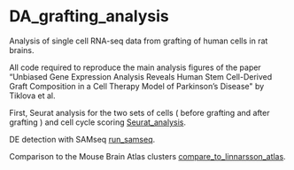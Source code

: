# DA_grafting_analysis
Analysis of single cell RNA-seq data from grafting of human cells in rat brains. 

All code required to reproduce the main analysis figures of the paper “Unbiased Gene Expression Analysis Reveals Human Stem Cell-Derived Graft Composition in a Cell Therapy Model of Parkinson’s Disease" by Tiklova et al. 

First, Seurat analysis for the two sets of cells ( before grafting and after grafting ) and cell cycle scoring [Seurat_analysis](bin/Seurat_analysis.md).

DE detection with SAMseq [run_samseq](bin/run_samseq.md).

Comparison to the Mouse Brain Atlas clusters [compare_to_linnarsson_atlas](bin/compare_to_linnarsson_atlas.md).
